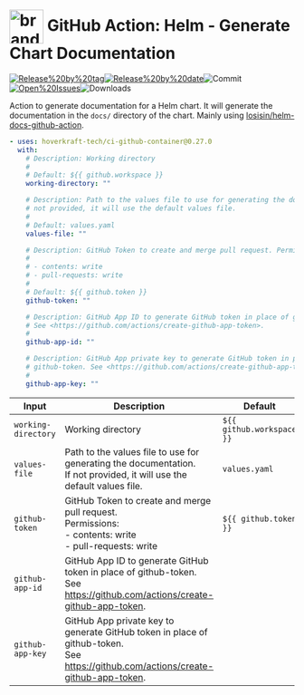 <!-- start title -->

# <img src=".github/ghadocs/branding.svg" width="60px" align="center" alt="branding<icon:book-open color:blue>" /> GitHub Action: Helm - Generate Chart Documentation

<!-- end title -->
<!--
// jscpd:ignore-start
-->
<!-- markdownlint-disable MD013 -->
<!-- start badges -->

<a href="https%3A%2F%2Fgithub.com%2Fhoverkraft-tech%2Fci-github-container%2Freleases%2Flatest"><img src="https://img.shields.io/github/v/release/hoverkraft-tech/ci-github-container?display_name=tag&sort=semver&logo=github&style=flat-square" alt="Release%20by%20tag" /></a><a href="https%3A%2F%2Fgithub.com%2Fhoverkraft-tech%2Fci-github-container%2Freleases%2Flatest"><img src="https://img.shields.io/github/release-date/hoverkraft-tech/ci-github-container?display_name=tag&sort=semver&logo=github&style=flat-square" alt="Release%20by%20date" /></a><img src="https://img.shields.io/github/last-commit/hoverkraft-tech/ci-github-container?logo=github&style=flat-square" alt="Commit" /><a href="https%3A%2F%2Fgithub.com%2Fhoverkraft-tech%2Fci-github-container%2Fissues"><img src="https://img.shields.io/github/issues/hoverkraft-tech/ci-github-container?logo=github&style=flat-square" alt="Open%20Issues" /></a><img src="https://img.shields.io/github/downloads/hoverkraft-tech/ci-github-container/total?logo=github&style=flat-square" alt="Downloads" />

<!-- end badges -->
<!-- markdownlint-enable MD013 -->
<!--
// jscpd:ignore-end
-->
<!-- start description -->

Action to generate documentation for a Helm chart.
It will generate the documentation in the `docs/` directory of the chart.
Mainly using [losisin/helm-docs-github-action](https://github.com/losisin/helm-docs-github-action).

<!-- end description -->
<!-- start contents -->
<!-- end contents -->
<!-- start usage -->

```yaml
- uses: hoverkraft-tech/ci-github-container@0.27.0
  with:
    # Description: Working directory
    #
    # Default: ${{ github.workspace }}
    working-directory: ""

    # Description: Path to the values file to use for generating the documentation. If
    # not provided, it will use the default values file.
    #
    # Default: values.yaml
    values-file: ""

    # Description: GitHub Token to create and merge pull request. Permissions:
    #
    # - contents: write
    # - pull-requests: write
    #
    # Default: ${{ github.token }}
    github-token: ""

    # Description: GitHub App ID to generate GitHub token in place of github-token.
    # See <https://github.com/actions/create-github-app-token>.
    #
    github-app-id: ""

    # Description: GitHub App private key to generate GitHub token in place of
    # github-token. See <https://github.com/actions/create-github-app-token>.
    #
    github-app-key: ""
```

<!-- end usage -->
<!-- start inputs -->

| **Input**                      | **Description**                                                                                                                          | **Default**                          | **Required** |
| ------------------------------ | ---------------------------------------------------------------------------------------------------------------------------------------- | ------------------------------------ | ------------ |
| <code>working-directory</code> | Working directory                                                                                                                        | <code>${{ github.workspace }}</code> | **false**    |
| <code>values-file</code>       | Path to the values file to use for generating the documentation.<br />If not provided, it will use the default values file.              | <code>values.yaml</code>             | **false**    |
| <code>github-token</code>      | GitHub Token to create and merge pull request.<br />Permissions:<br /> - contents: write<br /> - pull-requests: write                    | <code>${{ github.token }}</code>     | **false**    |
| <code>github-app-id</code>     | GitHub App ID to generate GitHub token in place of github-token.<br />See <https://github.com/actions/create-github-app-token>.          |                                      | **false**    |
| <code>github-app-key</code>    | GitHub App private key to generate GitHub token in place of github-token.<br />See <https://github.com/actions/create-github-app-token>. |                                      | **false**    |

<!-- end inputs -->
<!-- start outputs -->
<!-- end outputs -->
<!-- start [.github/ghadocs/examples/] -->
<!-- end [.github/ghadocs/examples/] -->
